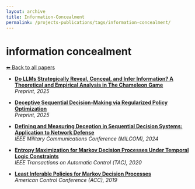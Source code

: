 ```yaml
---
layout: archive
title: Information-Concealment
permalink: /projects-publications/tags/information-concealment/
---
```


# information concealment
[⬅ Back to all papers](../papers.md)

- **[Do LLMs Strategically Reveal, Conceal, and Infer Information? A Theoretical and Empirical Analysis in The Chameleon Game](../papers.md)**  
  *Preprint, 2025*

- **[Deceptive Sequential Decision-Making via Regularized Policy Optimization](../papers.md)**  
  *Preprint, 2025*

- **[Defining and Measuring Deception in Sequential Decision Systems: Application to Network Defense](../papers.md)**  
  *IEEE Military Communications Conference (MILCOM), 2024*

- **[Entropy Maximization for Markov Decision Processes Under Temporal Logic Constraints](../papers.md)**  
  *IEEE Transactions on Automatic Control (TAC), 2020*

- **[Least Inferable Policies for Markov Decision Processes](../papers.md)**  
  *American Control Conference (ACC), 2019*